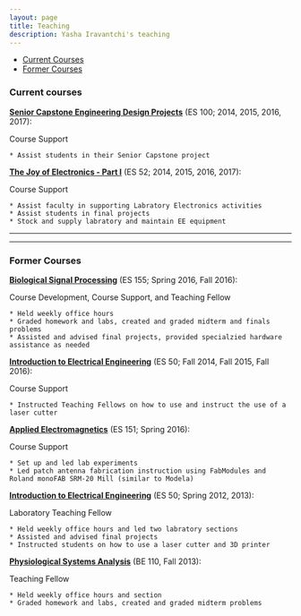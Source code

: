 ```yaml
---
layout: page
title: Teaching
description: Yasha Iravantchi's teaching
---
```


<div class="navbar">
    <div class="navbar-inner">
        <ul class="nav">
            <li><a href="#current">Current Courses</a></li>
            <li><a href="#old">Former Courses</a></li>
        </ul>
    </div>
</div>


### <a name="current"></a>Current courses




**[Senior Capstone Engineering Design Projects](http://isites.harvard.edu/course/colgsas-7535)** (ES 100; 2014, 2015, 2016, 2017): 

Course Support
	
	* Assist students in their Senior Capstone project

**[The Joy of Electronics - Part I](https://locator.tlt.harvard.edu/course/colgsas-109809)** (ES 52; 2014, 2015, 2016, 2017): 

Course Support
	
	* Assist faculty in supporting Labratory Electronics activities
	* Assist students in final projects
	* Stock and supply labratory and maintain EE equipment

---


---

### <a name="old"></a>Former Courses

**[Biological Signal Processing](https://courses.harvard.edu/detail?q=id:d_colgsas_2015_2_109358_001&returnUrl=search%3Ffq_school_nm%3Dschool_nm%253A%2522Faculty%2520of%2520Arts%2520and%2520Sciences%2522%26fq_dept_area_category%3Ddept_area_category%253A%2522Engineering%2520Sciences%2522%26q%3D%26sort%3Dcourse_title%2520asc%26start%3D0%26rows%3D25)** (ES 155; Spring 2016, Fall 2016): 

Course Development, Course Support, and Teaching Fellow
	
	* Held weekly office hours
	* Graded homework and labs, created and graded midterm and finals problems
	* Assisted and advised final projects, provided specialzied hardware assistance as needed


**[Introduction to Electrical Engineering](http://isites.harvard.edu/course/colgsas-4499)** (ES 50; Fall 2014, Fall 2015, Fall 2016): 

Course Support

	* Instructed Teaching Fellows on how to use and instruct the use of a laser cutter


**[Applied Electromagnetics](https://locator.tlt.harvard.edu/course/colgsas-143005)** (ES 151; Spring 2016): 

Course Support
	
	* Set up and led lab experiments
	* Led patch antenna fabrication instruction using FabModules and Roland monoFAB SRM-20 Mill (similar to Modela)

**[Introduction to Electrical Engineering](http://isites.harvard.edu/course/colgsas-4499)** (ES 50; Spring 2012, 2013): 

Laboratory Teaching Fellow
	
	* Held weekly office hours and led two labratory sections
	* Assisted and advised final projects 
	* Instructed students on how to use a laser cutter and 3D printer

**[Physiological Systems Analysis](http://isites.harvard.edu/course/colgsas-8197)** (BE 110, Fall 2013): 

Teaching Fellow
	
	* Held weekly office hours and section
	* Graded homework and labs, created and graded midterm problems 







